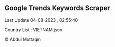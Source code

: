 

## Google Trends Keywords Scraper 
 
Last Update 04-08-2023 , 02:55:40

Country List :
VIETNAM.json



© Abdul Muttaqin 
